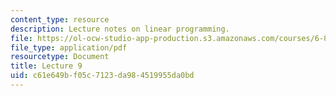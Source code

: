 ```yaml
---
content_type: resource
description: Lecture notes on linear programming.
file: https://ol-ocw-studio-app-production.s3.amazonaws.com/courses/6-854j-advanced-algorithms-fall-2008/c61e649bf05c7123da984519955da0bd_lec9.pdf
file_type: application/pdf
resourcetype: Document
title: Lecture 9
uid: c61e649b-f05c-7123-da98-4519955da0bd
---
```

